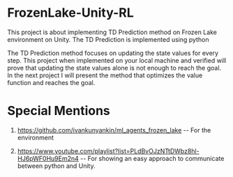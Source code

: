 # FrozenLake-Unity-RL
This project is about implementing TD Prediction method on Frozen Lake environment on Unity. The TD Prediction is implemented using python

The TD Prediction method focuses on updating the state values for every step. This project when implemented on your local machine and verified will prove that updating the state values alone is not enough to reach the goal. In the next project I will present the method that optimizes the value function and reaches the goal.

# Special Mentions
1. https://github.com/ivankunyankin/ml_agents_frozen_lake -- For the environment

2. https://www.youtube.com/playlist?list=PLdBvOJzNTtDWbz8hl-HJ6pWF0Hu9Em2n4 -- For showing an easy approach to communicate between python and Unity.
